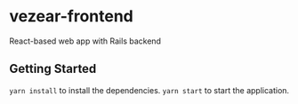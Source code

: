 # vezear-frontend
React-based web app with Rails backend

## Getting Started
`yarn install` to install the dependencies. 
`yarn start` to start the application. 
